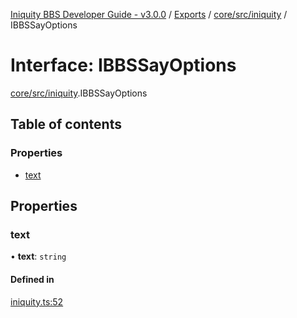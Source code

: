[Iniquity BBS Developer Guide - v3.0.0](../README.md) / [Exports](../modules.md) / [core/src/iniquity](../modules/core_src_iniquity.md) / IBBSSayOptions

# Interface: IBBSSayOptions

[core/src/iniquity](../modules/core_src_iniquity.md).IBBSSayOptions

## Table of contents

### Properties

- [text](core_src_iniquity.IBBSSayOptions.md#text)

## Properties

### text

• **text**: `string`

#### Defined in

[iniquity.ts:52](https://github.com/iniquitybbs/iniquity/blob/37cea5c/packages/core/src/iniquity.ts#L52)
